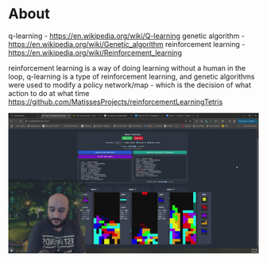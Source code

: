 # About 
q-learning - https://en.wikipedia.org/wiki/Q-learning
genetic algorithm - https://en.wikipedia.org/wiki/Genetic_algorithm
reinforcement learning - https://en.wikipedia.org/wiki/Reinforcement_learning

reinforcement learning is a way of doing learning without a human in the loop, q-learning is a type of reinforcement learning, and genetic algorithms were used to modify a policy network/map - which is the decision of what action to do at what time
https://github.com/MatissesProjects/reinforcementLearningTetris

![machineLearning](machineLearningTetris.jpg)

